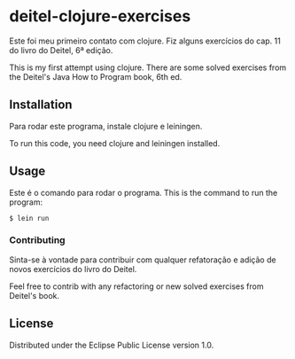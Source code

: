 # deitel-clojure-exercises

Este foi meu primeiro contato com clojure.
Fiz alguns exercícios do cap. 11 do livro do Deitel, 6ª edição.

This is my first attempt using clojure.
There are some solved exercises from the Deitel's Java How to Program book, 6th ed.

## Installation

Para rodar este programa, instale clojure e leiningen.

To run this code, you need clojure and leiningen installed.

## Usage

Este é o comando para rodar o programa.
This is the command to run the program:

    $ lein run

### Contributing

Sinta-se à vontade para contribuir com qualquer refatoração e
adição de novos exercícios do livro do Deitel.

Feel free to contrib with any refactoring or new solved exercises
from Deitel's book.

## License

Distributed under the Eclipse Public License version 1.0.
